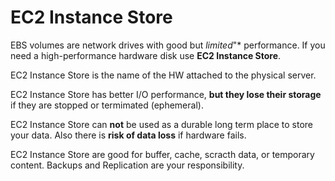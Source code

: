# EC2 Instance Store

EBS volumes are network drives with good but *limited*"* performance. If you need a high-performance hardware disk use **EC2 Instance Store**.

EC2 Instance Store is the name of the HW attached to the physical server.

EC2 Instance Store has better I/O performance, **but they lose their storage** if they are stopped or termimated (ephemeral).

EC2 Instance Store can **not** be used as a durable long term place to store your data. Also there is **risk of data loss** if hardware fails.

EC2 Instance Store are good for buffer, cache, scracth data, or temporary content. Backups and Replication are your responsibility.
